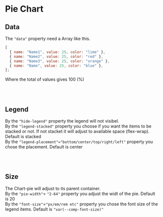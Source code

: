 # Pie Chart

## Data

The `"data"` property need a Array like this.

```js
[
  { name: "Name1", value: 25, color: "lime" },
  { name: "Name2", value: 25, color: "red" },
  { name: "Name3", value: 25, color: "orange" },
  { name: "Name", value: 25, color: "blue" },
];
```

Where the total of values gives 100 (%) <br />
<br />

<hhl-live-editor title="Data" htmlCode='
  <template>
    <div class="flexRow items-center gap-4 flexWrap" >
    <div>
        <H_chart-pie :data="list" size="200px"/>
    </div>
    <H_btn @click="load">Load new data</H_btn>
    </div>
    </template>
    <script>
      const list = ref([
        { name: "Name1", value: 25, color: "lime" },
        { name: "Name2", value: 25, color: "red" },
        { name: "Name3", value: 25, color: "orange" },
        { name: "Name", value: 25, color: "blue" }
      ]);
      function load() {
        const rand = Math.floor(Math.random() * 70);
        const restDivede6 = (100-rand)/6;
        list.value = [
        { name: "Name1", value: rand, color: "lime" },
        { name: "Name2", value: restDivede6, color: "red" },
        { name: "Name3", value: restDivede6 * 3, color: "orange" },
        { name: "Name", value: restDivede6 * 2, color: "blue" }
      ];
      }
      return {list, load}
    </script>
'>
</hhl-live-editor>
<br />

## Legend

By the `"hide-legend"` property the legend will not visibel.<br />
By the `"legend-stacked"` property you choose if you want the items to be stacked or not. If not stacket it will adjust to available space (flex-wrap). Default is stacked<br />
By the `"legend-placement"="bottom/center/top/right/left"` property you chose the placement. Default is center<br />
<br />

<hhl-live-editor title="Legend" htmlCode='
    <template>
      <div class="flexCol gap-8 flexWrap">
        <div>
          <H_chart-pie :data="list" 
            :hide-legend="hideLegend" 
            :legend-placement="placeMent" 
            :legend-stacked="legendStacked"/>
        </div>
       <div class="flexRow items-center gap-4 flexWrap">
          <H_checkbox v-model="hideLegend" label="Hide legend."></H_checkbox>
          <H_checkbox v-model="legendStacked" label="legend-stacked."></H_checkbox>
          <H_select v-model="placeMent" label="placment" :list="placements"></H_select>
        </div>
      </div>
    </template>
    <script>
      const hideLegend = ref(false);
      const legendStacked = ref(true);
      const placements = ref([`bottom`, `top`,`right`,`left`]);
      const placeMent = ref(`bottom`);
      const list = ref([
        { name: "Name1", value: 25, color: "lime" },
        { name: "Name2", value: 25, color: "red" },
        { name: "Name3", value: 25, color: "orange" },
        { name: "Name", value: 25, color: "blue" }
      ]);
      return {list, hideLegend, legendStacked, placements, placeMent}
    </script>
'>
</hhl-live-editor>
<br />

## Size

The Chart-pie will adjust to its parent container.<br />
By the `"pie-width"`= `"2-64"` property you adjust the widt of the pie. Default is 20<br />
By the `"font-size"`=`"px/em/rem etc"` property you chose the font size of the legend items. Default is `"var(--comp-font-size)"`<br />
<br />

<hhl-live-editor title="Size" htmlCode='
    <template>
       <div class="flexRow items-center gap-8 flexWrap">
        <div>
          <H_chart-pie :data="list" :font-size="fontSize" :pie-width="Number(pWidth)" legend-placement="bottom" />
        </div>
         <div class="flexRow items-center gap-4 flexWrap">
          <H_input type="number" v-model="pWidth" label="Pie width." max="64" min="2"></H_input>
          <H_input type="number" v-model="fSize" label="Font size. (px)" max="30" min="4"></H_input>
        </div>
      </div>
    </template>
    <script>
      const pWidth = ref(20);
      const fSize = ref(10);
      const fontSize = computed(() => fSize.value + `px`)
      const list = ref([
        { name: "Name1", value: 25, color: "lime" },
        { name: "Name2", value: 25, color: "red" },
        { name: "Name3", value: 25, color: "orange" },
        { name: "Name", value: 25, color: "blue" }
      ]);
      return {list, pWidth,fSize, fontSize}
    </script>
'>
</hhl-live-editor>
<br />
